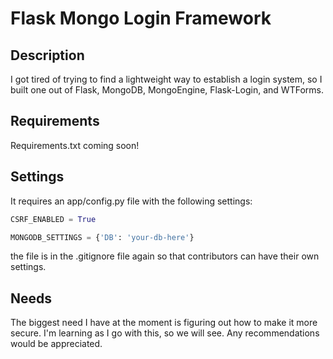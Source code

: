 Flask Mongo Login Framework
===========================

Description
-----------

I got tired of trying to find a lightweight way to establish a login system, so I built one out of Flask, MongoDB, MongoEngine, Flask-Login, and WTForms.

Requirements
------------

Requirements.txt coming soon!

Settings
--------

It requires an app/config.py file with the following settings:

```python
CSRF_ENABLED = True

MONGODB_SETTINGS = {'DB': 'your-db-here'}
```

the file is in the .gitignore file again so that contributors can have their own settings.

Needs
-----

The biggest need I have at the moment is figuring out how to make it more secure. I'm learning as I go with this, so we will see. Any recommendations would be appreciated.